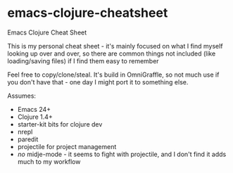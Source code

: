 emacs-clojure-cheatsheet
========================

Emacs Clojure Cheat Sheet

This is my personal cheat sheet - it's mainly focused on what I find myself looking up over and over, so there are common things not included (like loading/saving files) if I find them easy to remember

Feel free to copy/clone/steal.  It's build in OmniGraffle, so not much use if you don't have that - one day I might port it to something else.

Assumes:

* Emacs 24+
* Clojure 1.4+
* starter-kit bits for clojure dev
* nrepl
* paredit
* projectile for project management
* *no* midje-mode - it seems to fight with projectile, and I don't find it adds much to my workflow

